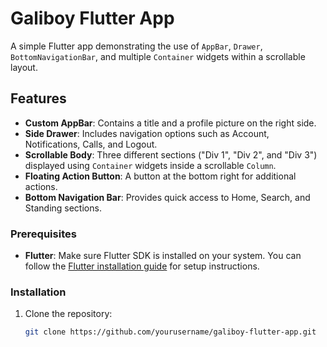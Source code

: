 # Galiboy Flutter App

A simple Flutter app demonstrating the use of `AppBar`, `Drawer`, `BottomNavigationBar`, and multiple `Container` widgets within a scrollable layout.

## Features

- **Custom AppBar**: Contains a title and a profile picture on the right side.
- **Side Drawer**: Includes navigation options such as Account, Notifications, Calls, and Logout.
- **Scrollable Body**: Three different sections ("Div 1", "Div 2", and "Div 3") displayed using `Container` widgets inside a scrollable `Column`.
- **Floating Action Button**: A button at the bottom right for additional actions.
- **Bottom Navigation Bar**: Provides quick access to Home, Search, and Standing sections.




### Prerequisites

- **Flutter**: Make sure Flutter SDK is installed on your system. You can follow the [Flutter installation guide](https://flutter.dev/docs/get-started/install) for setup instructions.

### Installation

1. Clone the repository:
   ```bash
   git clone https://github.com/yourusername/galiboy-flutter-app.git
